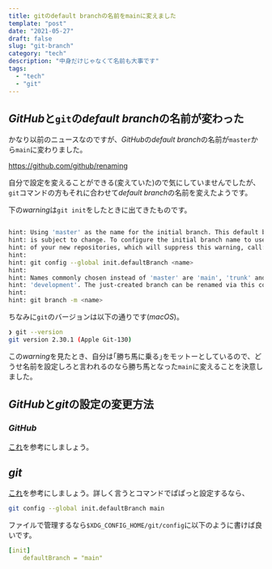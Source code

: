 ```yaml
---
title: gitのdefault branchの名前をmainに変えました
template: "post"
date: "2021-05-27"
draft: false
slug: "git-branch"
category: "tech"
description: "中身だけじゃなくて名前も大事です"
tags:
  - "tech"
  - "git"
---
```


## *GitHub*と`git`の*default branch*の名前が変わった

かなり以前のニュースなのですが、*GitHub*の*default branch*の名前が`master`から`main`に変わりました。

<https://github.com/github/renaming>

自分で設定を変えることができる(変えていた)ので気にしていませんでしたが、`git`コマンドの方もそれに合わせて*default branch*の名前を変えたようです。

下の*warning*は`git init`をしたときに出てきたものです。

```sh

hint: Using 'master' as the name for the initial branch. This default branch name
hint: is subject to change. To configure the initial branch name to use in all
hint: of your new repositories, which will suppress this warning, call:
hint:
hint: git config --global init.defaultBranch <name>
hint:
hint: Names commonly chosen instead of 'master' are 'main', 'trunk' and
hint: 'development'. The just-created branch can be renamed via this command:
hint:
hint: git branch -m <name>
```

ちなみに`git`のバージョンは以下の通りです(_macOS_)。

```sh
❯ git --version
git version 2.30.1 (Apple Git-130)
```

この*warning*を見たとき、自分は｢勝ち馬に乗る｣をモットーとしているので、どうせ名前を設定しろと言われるのなら勝ち馬となった`main`に変えることを決意しました。

## *GitHub*と*git*の設定の変更方法

### _GitHub_

[これ](https://docs.github.com/en/github/administering-a-repository/managing-branches-in-your-repository/changing-the-default-branch)を参考にしましょう。

## _git_

[これ](https://git-scm.com/docs/git-config)を参考にしましょう。詳しく言うとコマンドでぱぱっと設定するなら、

```sh
git config --global init.defaultBranch main
```

ファイルで管理するなら`$XDG_CONFIG_HOME/git/config`に以下のように書けば良いです。

```yaml
[init]
    defaultBranch = "main"
```
